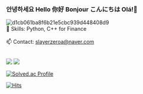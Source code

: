 ### 안녕하세요 Hello 你好 Bonjour こんにちは Olá!👋

<!--
**slayerzeroa/slayerzeroa** is a ✨ _special_ ✨ repository because its `README.md` (this file) appears on your GitHub profile.

Here are some ideas to get you started:

- 🔭 I’m currently working on ...
- 🌱 I’m currently learning ...
- 👯 I’m looking to collaborate on ...
- 🤔 I’m looking for help with ...
- 💬 Ask me about ...
- 📫 How to reach me: ...
- 😄 Pronouns: ...
- ⚡ Fun fact: ...
-->
![d1cb061ba8f6b21e5cbc939d448408d9](https://user-images.githubusercontent.com/66348567/211156355-62823c67-3222-4562-b0b6-8e61debd25e4.gif)
<br>🌱 Skills: Python, C++ for Finance</br>
<br>📫 Contact: slayerzeroa@naver.com</br>

<br><a href="https://blog.naver.com/slayerzeroa" target="_blank"><img src="https://img.shields.io/badge/Naver-03C75A?style=for-the-badge&logo=Naver&logoColor=FFFFFF"/></a> <a href="https://www.linkedin.com/in/%EB%8C%80%EB%AA%85-%EC%9C%A0-625084183/" target="_blank"><img src="https://img.shields.io/badge/LinkedIn-0A66C2?style=for-the-badge&logo=LinkedIn&logoColor=FFFFFF"/></a> 
<!--\
\<a href="https://www.youtube.com/@psy_duck/" target="_blank"><img src="https://img.shields.io/badge/YouTube-FF0000?style=for-the-badge&logo=YouTube&logoColor=FFFFFF"/></br>
<a href="https://opensea.io/Gorapaduck_" target="_blank"><img src="https://img.shields.io/badge/OpenSea-2081E2?style=for-the-badge&logo=OpenSea&logoColor=FFFFFF"/>
 <a href="https://stockduck.tistory.com/" target="_blank"><img src="https://img.shields.io/badge/Tistory-000000?style=for-the-badge&logo=Tistory&logoColor=FFFFFF"/></a>
-->
[![Solved.ac Profile](http://mazassumnida.wtf/api/generate_badge?boj=slayerzeroa)](https://solved.ac/slayerzeroa)<br/>

[![Hits](https://hits.seeyoufarm.com/api/count/incr/badge.svg?url=https%3A%2F%2Fgithub.com%2Fslayerzeroa&count_bg=%23000000&title_bg=%23FF0000&icon=github.svg&icon_color=%23E7E7E7&title=How+many+visitors&edge_flat=false)](https://hits.seeyoufarm.com)


